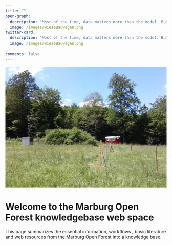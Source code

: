 ```yaml
---
title: ""
open-graph:
  description: "Most of the time, data matters more than the model. But what is reality without model?"
  image: /images/wieseBauwagen.png
twitter-card:
  description: "Most of the time, data matters more than the model. But what is reality without model?"
  image: /images/wieseBauwagen.png

comments: false
---
```

<style>
  body {
  background-image: url("");
  background-size: cover;
  background-repeat: no-repeat;
}
  
</style>



![](/images/wieseBauwagen.png)

# Welcome to the Marburg Open Forest knowledgebase web space

This page summarizes the essential information, workflows , basic literature and web resources from the Marburg Open Forest  into a knowledge base.
